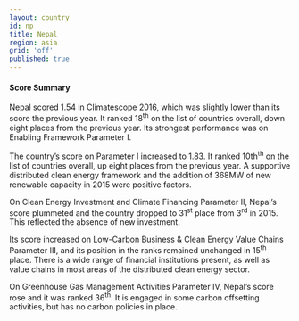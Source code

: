 ```yaml
---
layout: country
id: np
title: Nepal
region: asia
grid: 'off'
published: true
---
```




#### Score Summary

Nepal scored 1.54 in Climatescope 2016, which was slightly lower than its score the previous year. It ranked 18<sup>th</sup> on the list of countries overall, down eight places from the previous year. Its strongest performance was on Enabling Framework Parameter I.

The country’s score on Parameter I increased to 1.83. It ranked 10th<sup>th</sup> on the list of countries overall, up eight places from the previous year. A supportive distributed clean energy framework and the addition of 368MW of new renewable capacity in 2015 were positive factors.

On Clean Energy Investment and Climate Financing Parameter II, Nepal’s score plummeted and the country dropped to 31<sup>st</sup> place from 3<sup>rd</sup> in 2015. This reflected the absence of new investment.

Its score increased on Low-Carbon Business & Clean Energy Value Chains Parameter III, and its position in the ranks remained unchanged in 15<sup>th</sup> place. There is a wide range of financial institutions present, as well as value chains in most areas of the distributed clean energy sector.

On Greenhouse Gas Management Activities Parameter IV, Nepal’s score rose and it was ranked 36<sup>th</sup>. It is engaged in some carbon offsetting activities, but has no carbon policies in place.

